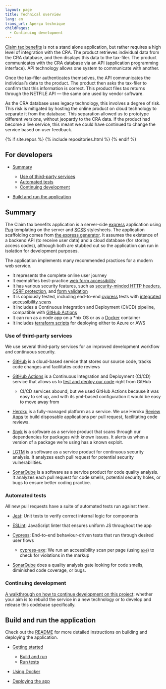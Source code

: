 ```yaml
---
layout: page
title: Technical overview
lang: en
trans_url: Aperçu technique
childPages:
  - Continuing development
---
```

[Claim tax benefits](https://claim-tax-benefits.azurewebsites.net/start) is not a stand alone application, but rather requires a high level of integration with the CRA. The product retrieves individual data from the CRA database, and then displays this data to the tax-filer. The product communicates with the CRA database via an API (application programming interface). API technology allows one system to communicate with another.

Once the tax-filer authenticates themselves, the API communicates the individual’s data to the product. The product then asks the tax-filer to confirm that this information is correct. This product files tax returns through the NETFILE API — the same one used by vendor software.

As the CRA database uses legacy technology, this involves a degree of risk. This risk is mitigated by hosting the online product on cloud technology to separate it from the database. This separation allowed us to prototype different versions, without jeopardy to the CRA data. If the product had become a live service, this meant we could have continued to change the service based on user feedback.

{% if site.repos %} {% include repositories.html %}
{% endif %}

## For developers

* [Summary](#summary)

  * [Use of third-party services](#use-of-third-party-services)
  * [Automated tests](#automated-tests)
  * [Continuing development](#continuing-development)
* [Build and run the application](#build-and-run-the-application)

## Summary

The Claim tax benefits application is a server-side [express](https://expressjs.com/) application using [Pug](https://pugjs.org/api/getting-started.html) templating on the server and [SCSS](https://sass-lang.com/) stylesheets. The application scaffolding comes from [the express generator](https://expressjs.com/en/starter/generator.html). It assumes the existence of a backend API (to receive user data) and a cloud database (for storing access codes), although both are stubbed out so the application can run in isolation for development purposes.

The application implements many recommended practices for a modern web service.

* It represents the complete online user journey
* It exemplifies best-practice [web form accessibility](https://adamsilver.io/articles/form-design-from-zero-to-hero-all-in-one-blog-post/)
* It has various security features, such as [security-minded HTTP headers](https://helmetjs.github.io/), [CSRF protection](https://github.com/expressjs/csurf), and [form validation](https://express-validator.github.io/docs/)
* It is copiously tested, including end-to-end [cypress](https://www.cypress.io/) tests with [integrated accessibility scans](https://github.com/avanslaars/cypress-axe)
* It includes a Continuous Integration and Deployment (CI/CD) pipeline, compatible with [GitHub Actions](https://github.com/features/actions)
* It can run as a node app on a *nix OS or as a [Docker](https://docs.docker.com/install/) container
* It includes [terraform scripts](https://github.com/cds-snc/cra-claim-tax-benefits/tree/master/scripts) for deploying either to Azure or AWS

### Use of third-party services

We use several third-party services for an improved development workflow and continuous security.

* [GitHub](https://github.com/) is a cloud-based service that stores our source code, tracks code changes and facilitates code reviews
* [GitHub Actions](https://github.com/features/actions) is a Continuous Integration and Deployment (CI/CD) service that allows us to [test and deploy our code](https://github.com/cds-snc/cra-claim-tax-benefits/blob/master/.github/workflows/testBuildDeploy.yml) right from GitHub

  * CI/CD services abound, but we used GitHub Actions because it was easy to set up, and with its yml-based configuration it would be easy to move away from
* [Heroku](https://www.heroku.com/home) is a fully-managed platform as a service. We use Heroku [Review Apps](https://devcenter.heroku.com/articles/github-integration-review-apps) to build disposable applications per pull request, facilitating code reviews.
* [Snyk](https://snyk.io/) is a software as a service product that scans through our dependencies for packages with known issues. It alerts us when a version of a package we’re using has a known exploit.
* [LGTM](https://lgtm.com/) is a software as a service product for continuous security analysis. It analyzes each pull request for potential security vulnerabilities.
* [SonarQube](https://www.sonarqube.org/) is a software as a service product for code quality analysis. It analyzes each pull request for code smells, potential security holes, or bugs to ensure better coding practice.

### Automated tests

All new pull requests have a suite of automated tests run against them.

* [Jest](https://jestjs.io/): Unit tests to verify correct internal logic for components
* [ESLint](https://eslint.org/): JavaScript linter that ensures uniform JS throughout the app
* [Cypress](https://www.cypress.io/): End-to-end behaviour-driven tests that run through desired user flows

  * [cypress-axe](https://github.com/avanslaars/cypress-axe): We run an accessibility scan per page (using [`axe`](https://www.deque.com/axe/)) to check for violations in the markup
* [SonarQube](https://www.sonarqube.org/) does a quality analysis gate looking for code smells, diminished code coverage, or bugs.

### Continuing development

[A walkthrough on how to continue development on this project](/continuing-development/): whether your aim is to rebuild the service in a new technology or to develop and release this codebase specifically.

## Build and run the application

Check out the [README](https://github.com/cds-snc/cra-claim-tax-benefits/blob/master/README.md) for more detailed instructions on building and deploying the application.

* [Getting started](https://github.com/cds-snc/cra-claim-tax-benefits/blob/master/README.md#getting-started-npm)

  * [Build and run](https://github.com/cds-snc/cra-claim-tax-benefits/blob/master/README.md#build-and-run)
  * [Run tests](https://github.com/cds-snc/cra-claim-tax-benefits/blob/master/README.md#run-tests)
* [Using Docker](https://github.com/cds-snc/cra-claim-tax-benefits/blob/master/README.md#using-docker)
* [Deploying the app](https://github.com/cds-snc/cra-claim-tax-benefits/blob/master/README.md#deploying-the-app)